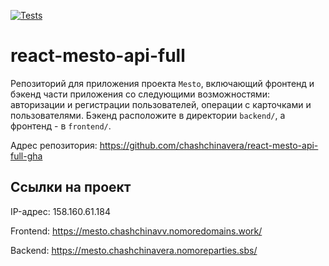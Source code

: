 [![Tests](https://github.com/yandex-praktikum/react-mesto-api-full-gha/actions/workflows/tests.yml/badge.svg)](https://github.com/yandex-praktikum/react-mesto-api-full-gha/actions/workflows/tests.yml)
# react-mesto-api-full
Репозиторий для приложения проекта `Mesto`, включающий фронтенд и бэкенд части приложения со следующими возможностями: авторизации и регистрации пользователей, операции с карточками и пользователями. Бэкенд расположите в директории `backend/`, а фронтенд - в `frontend/`. 


Адрес репозитория: https://github.com/chashchinavera/react-mesto-api-full-gha

## Ссылки на проект

IP-адрес: 158.160.61.184

Frontend:  https://mesto.chashchinavv.nomoredomains.work/

Backend: https://mesto.chashchinavera.nomoreparties.sbs/
